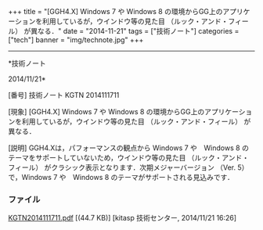 ﻿+++
title = "[GGH4.X] Windows 7 や Windows 8 の環境からGG上のアプリケーションを利用しているが，ウインドウ等の見た目 （ルック・アンド・フィール） が異なる．"
date = "2014-11-21"
tags = ["技術ノート"]
categories = ["tech"]
banner = "img/technote.jpg"
+++

-----------------------------------------------------------------------------------------------------------------------------

*技術ノート

2014/11/21*


[番号]
技術ノート KGTN 2014111711

[現象]
[GGH4.X] Windows 7 や Windows 8
の環境からGG上のアプリケーションを利用しているが，ウインドウ等の見た目
（ルック・アンド・フィール） が異なる．

[説明]
GGH4.Xは，パフォーマンスの観点から Windows 7 や　Windows 8
のテーマをサポートしていないため，ウインドウ等の見た目
（ルック・アンド・フィール）
がクラシック表示となります．次期メジャーバージョン （Ver. 5）
で，Windows 7 や　Windows 8 のテーマがサポートされる見込みです．


### ファイル

 
 


[KGTN2014111711.pdf](http://techreport.kitasp.net/attachments/download/1784/KGTN2014111711.pdf)
 [(44.7 KB)] [kitasp 技術センター, 2014/11/21
16:26]


 


 

